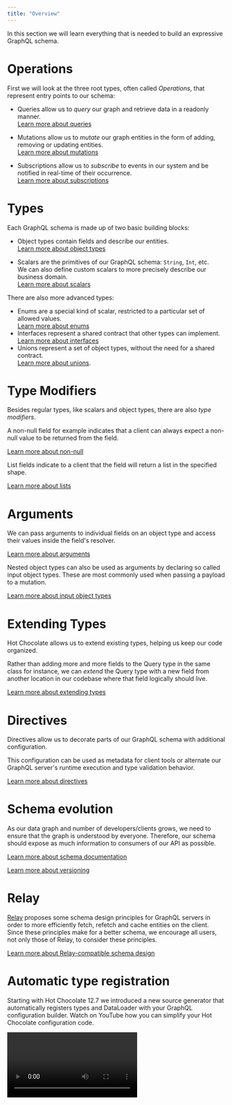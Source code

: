 ```yaml
---
title: "Overview"
---
```


In this section we will learn everything that is needed to build an expressive GraphQL schema.

# Operations

First we will look at the three root types, often called _Operations_, that represent entry points to our schema:

- Queries allow us to _query_ our graph and retrieve data in a readonly manner.<br />[Learn more about queries](/docs/hotchocolate/v12/defining-a-schema/queries)

- Mutations allow us to _mutate_ our graph entities in the form of adding, removing or updating entities.<br />[Learn more about mutations](/docs/hotchocolate/v12/defining-a-schema/mutations)

- Subscriptions allow us to _subscribe_ to events in our system and be notified in real-time of their occurrence.<br />[Learn more about subscriptions](/docs/hotchocolate/v12/defining-a-schema/subscriptions)

# Types

Each GraphQL schema is made up of two basic building blocks:

- Object types contain fields and describe our entities.<br />[Learn more about object types](/docs/hotchocolate/v12/defining-a-schema/object-types)

- Scalars are the primitives of our GraphQL schema: `String`, `Int`, etc.<br />We can also define custom scalars to more precisely describe our business domain.<br />[Learn more about scalars](/docs/hotchocolate/v12/defining-a-schema/scalars)

There are also more advanced types:

- Enums are a special kind of scalar, restricted to a particular set of allowed values.<br />[Learn more about enums](/docs/hotchocolate/v12/defining-a-schema/enums)
- Interfaces represent a shared contract that other types can implement.<br />[Learn more about interfaces](/docs/hotchocolate/v12/defining-a-schema/interfaces)
- Unions represent a set of object types, without the need for a shared contract.<br />[Learn more about unions](/docs/hotchocolate/v12/defining-a-schema/unions).

# Type Modifiers

Besides regular types, like scalars and object types, there are also _type modifiers_.

A non-null field for example indicates that a client can always expect a non-null value to be returned from the field.

[Learn more about non-null](/docs/hotchocolate/v12/defining-a-schema/non-null)

List fields indicate to a client that the field will return a list in the specified shape.

[Learn more about lists](/docs/hotchocolate/v12/defining-a-schema/lists)

# Arguments

We can pass arguments to individual fields on an object type and access their values inside the field's resolver.

[Learn more about arguments](/docs/hotchocolate/v12/defining-a-schema/arguments)

Nested object types can also be used as arguments by declaring so called input object types. These are most commonly used when passing a payload to a mutation.

[Learn more about input object types](/docs/hotchocolate/v12/defining-a-schema/input-object-types)

# Extending Types

Hot Chocolate allows us to extend existing types, helping us keep our code organized.

Rather than adding more and more fields to the Query type in the same class for instance, we can _extend_ the Query type with a new field from another location in our codebase where that field logically should live.

[Learn more about extending types](/docs/hotchocolate/v12/defining-a-schema/extending-types)

# Directives

Directives allow us to decorate parts of our GraphQL schema with additional configuration.

This configuration can be used as metadata for client tools or alternate our GraphQL server's runtime execution and type validation behavior.

[Learn more about directives](/docs/hotchocolate/v12/defining-a-schema/directives)

# Schema evolution

As our data graph and number of developers/clients grows, we need to ensure that the graph is understood by everyone. Therefore, our schema should expose as much information to consumers of our API as possible.

[Learn more about schema documentation](/docs/hotchocolate/v12/defining-a-schema/documentation)

[Learn more about versioning](/docs/hotchocolate/v12/defining-a-schema/versioning)

# Relay

[Relay](https://relay.dev) proposes some schema design principles for GraphQL servers in order to more efficiently fetch, refetch and cache entities on the client. Since these principles make for a better schema, we encourage all users, not only those of Relay, to consider these principles.

[Learn more about Relay-compatible schema design](/docs/hotchocolate/v12/defining-a-schema/relay)

# Automatic type registration

Starting with Hot Chocolate 12.7 we introduced a new source generator that automatically registers types and DataLoader with your GraphQL configuration builder. Watch on YouTube how you can simplify your Hot Chocolate configuration code.

<Video videoId="QPelWd9L9ck" />
